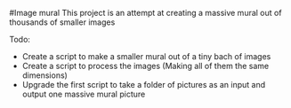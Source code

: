#Image mural
This project is an attempt at creating a massive mural out of thousands of smaller images

Todo:
* Create a script to make a smaller mural out of a tiny bach of images
* Create a script to process the images (Making all of them the same dimensions)
* Upgrade the first script to take a folder of pictures as an input and output one massive mural picture

